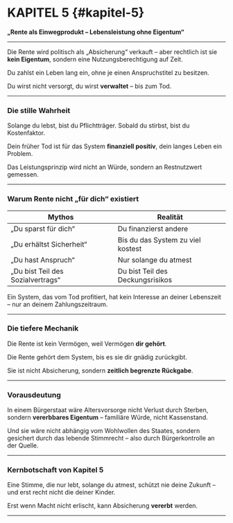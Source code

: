 # KAPITEL 5 {#kapitel-5}

**„Rente als Einwegprodukt – Lebensleistung ohne Eigentum“**

---

Die Rente wird politisch als „Absicherung“ verkauft –
aber rechtlich ist sie **kein Eigentum**,
sondern eine Nutzungsberechtigung auf Zeit.

Du zahlst ein Leben lang ein,
ohne je einen Anspruchstitel zu besitzen.

Du wirst nicht versorgt,
du wirst **verwaltet** –
bis zum Tod.

---

### Die stille Wahrheit

Solange du lebst, bist du Pflichtträger.
Sobald du stirbst, bist du Kostenfaktor.

Dein früher Tod ist für das System **finanziell positiv**,
dein langes Leben ein Problem.

Das Leistungsprinzip wird nicht an Würde,
sondern an Restnutzwert gemessen.

---

### Warum Rente nicht „für dich“ existiert

| Mythos                            | Realität                          |
| --------------------------------- | --------------------------------- |
| „Du sparst für dich“              | Du finanzierst andere             |
| „Du erhältst Sicherheit“          | Bis du das System zu viel kostest |
| „Du hast Anspruch“                | Nur solange du atmest             |
| „Du bist Teil des Sozialvertrags“ | Du bist Teil des Deckungsrisikos  |

Ein System, das vom Tod profitiert,
hat kein Interesse an deiner Lebenszeit –
nur an deinem Zahlungszeitraum.

---

### Die tiefere Mechanik

Die Rente ist kein Vermögen,
weil Vermögen **dir gehört**.

Die Rente gehört dem System,
bis es sie dir gnädig zurückgibt.

Sie ist nicht Absicherung,
sondern **zeitlich begrenzte Rückgabe**.

---

### Vorausdeutung

In einem Bürgerstaat wäre Altersvorsorge
nicht Verlust durch Sterben,
sondern **vererbbares Eigentum** –
familiäre Würde, nicht Kassenstand.

Und sie wäre nicht abhängig vom Wohlwollen des Staates,
sondern gesichert durch das lebende Stimmrecht –
also durch Bürgerkontrolle an der Quelle.

---

### Kernbotschaft von Kapitel 5

Eine Stimme, die nur lebt, solange du atmest,
schützt nie deine Zukunft –
und erst recht nicht die deiner Kinder.

Erst wenn Macht nicht erlischt,
kann Absicherung **vererbt** werden.

---
